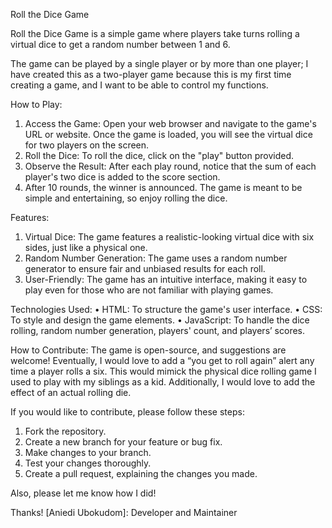 Roll the Dice Game
 
Roll the Dice Game is a simple game where players take turns rolling a virtual dice to get a random number between 1 and 6. 

The game can be played by a single player or by more than one player; I have created this as a two-player game because this is my first time creating a game, and I want to be able to control my functions.


How to Play:
1.	Access the Game: Open your web browser and navigate to the game's URL or website. Once the game is loaded, you will see the virtual dice for two players on the screen.
2.	Roll the Dice: To roll the dice, click on the "play" button provided.
3.	Observe the Result: After each play round, notice that the sum of each player's two dice is added to the score section. 
4.  After 10 rounds, the winner is announced.
The game is meant to be simple and entertaining, so enjoy rolling the dice.


Features:
1. 	Virtual Dice: The game features a realistic-looking virtual dice with six sides, just like a physical one.
2. 	Random Number Generation: The game uses a random number generator to ensure fair and unbiased results for each roll.
3. 	User-Friendly: The game has an intuitive interface, making it easy to play even for those who are not familiar with playing games.


Technologies Used:
•	HTML: To structure the game's user interface.
•	CSS: To style and design the game elements.
•	JavaScript: To handle the dice rolling, random number generation, 
    players' count, and players’ scores.


How to Contribute:
The game is open-source, and suggestions are welcome! Eventually, I would love to add a “you get to roll again” alert any time a player rolls a six. This would mimick the physical dice rolling game I used to play with my siblings as a kid.
Additionally, I would love to add the effect of an actual rolling die.

If you would like to contribute, please follow these steps:
1.	Fork the repository.
2.	Create a new branch for your feature or bug fix.
3.	Make changes to your branch.
4.	Test your changes thoroughly.
5.	Create a pull request, explaining the changes you made.

Also, please let me know how I did!

Thanks!
[Aniedi Ubokudom]: Developer and Maintainer


